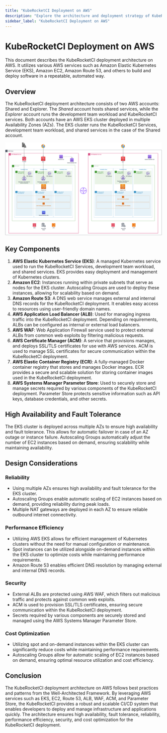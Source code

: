 ```yaml
---
title: "KubeRocketCI Deployment on AWS"
description: "Explore the architecture and deployment strategy of KubeRocketCI on AWS, leveraging services like EKS, EC2, Route 53 for scalable and secure CI/CD systems."
sidebar_label: "KubeRocketCI Deployment on AWS"
---
```

<!-- markdownlint-disable MD025 -->

# KubeRocketCI Deployment on AWS

<head>
  <link rel="canonical" href="https://docs.kuberocketci.io/docs/developer-guide/aws-deployment-diagram/" />
</head>

This document describes the KubeRocketCI deployment architecture on AWS. It utilizes various AWS services such as Amazon Elastic Kubernetes Service (EKS), Amazon EC2, Amazon Route 53, and others to build and deploy software in a repeatable, automated way.

## Overview

The KubeRocketCI deployment architecture consists of two AWS accounts: Shared and Explorer. The *Shared* account hosts shared services, while the *Explorer* account runs the development team workload and KubeRocketCI services. Both accounts have an AWS EKS cluster deployed in multiple Availability Zones (AZs). The EKS cluster runs the KubeRocketCI Services, development team workload, and shared services in the case of the Shared account.

![KubeRocketCI Deployment Diagram on AWS](../assets/developer-guide/architecture/aws-deploymen-diagram.png)

## Key Components

1. **AWS Elastic Kubernetes Service (EKS)**: A managed Kubernetes service used to run the KubeRocketCI Services, development team workload, and shared services. EKS provides easy deployment and management of Kubernetes clusters.
2. **Amazon EC2**: Instances running within private subnets that serve as nodes for the EKS cluster. Autoscaling Groups are used to deploy these instances, allowing for scalability based on demand.
3. **Amazon Route 53**: A DNS web service manages external and internal DNS records for the KubeRocketCI deployment. It enables easy access to resources using user-friendly domain names.
4. **AWS Application Load Balancer (ALB)**: Used for managing ingress traffic into the KubeRocketCI deployment. Depending on requirements, ALBs can be configured as internal or external load balancers.
5. **AWS WAF**: Web Application Firewall service used to protect external ALBs from common web exploits by filtering malicious requests.
6. **AWS Certificate Manager (ACM)**: A service that provisions manages, and deploys SSL/TLS certificates for use with AWS services. ACM is used to manage SSL certificates for secure communication within the KubeRocketCI deployment.
7. **AWS Elastic Container Registry (ECR)**: A fully-managed Docker container registry that stores and manages Docker images. ECR provides a secure and scalable solution for storing container images used in the KubeRocketCI deployment.
8. **AWS Systems Manager Parameter Store**: Used to securely store and manage secrets required by various components of the KubeRocketCI deployment. Parameter Store protects sensitive information such as API keys, database credentials, and other secrets.

## High Availability and Fault Tolerance

The EKS cluster is deployed across multiple AZs to ensure high availability and fault tolerance. This allows for automatic failover in case of an AZ outage or instance failure. Autoscaling Groups automatically adjust the number of EC2 instances based on demand, ensuring scalability while maintaining availability.

## Design Considerations

### Reliability

- Using multiple AZs ensures high availability and fault tolerance for the EKS cluster.
- Autoscaling Groups enable automatic scaling of EC2 instances based on demand, providing reliability during peak loads.
- Multiple NAT gateways are deployed in each AZ to ensure reliable outbound internet connectivity.

### Performance Efficiency

- Utilizing AWS EKS allows for efficient management of Kubernetes clusters without the need for manual configuration or maintenance.
- Spot instances can be utilized alongside on-demand instances within the EKS cluster to optimize costs while maintaining performance requirements.
- Amazon Route 53 enables efficient DNS resolution by managing external and internal DNS records.

### Security

- External ALBs are protected using AWS WAF, which filters out malicious traffic and protects against common web exploits.
- ACM is used to provision SSL/TLS certificates, ensuring secure communication within the KubeRocketCI deployment.
- Secrets required by various components are securely stored and managed using the AWS Systems Manager Parameter Store.

### Cost Optimization

- Utilizing spot and on-demand instances within the EKS cluster can significantly reduce costs while maintaining performance requirements.
- Autoscaling Groups allow for automatic scaling of EC2 instances based on demand, ensuring optimal resource utilization and cost efficiency.

## Conclusion

The KubeRocketCI deployment architecture on AWS follows best practices and patterns from the Well-Architected Framework. By leveraging AWS services such as EKS, EC2, Route 53, ALB, WAF, ACM, and Parameter Store, the KubeRocketCI provides a robust and scalable CI/CD system that enables developers to deploy and manage infrastructure and applications quickly. The architecture ensures high availability, fault tolerance, reliability, performance efficiency, security, and cost optimization for the KubeRocketCI deployment.
